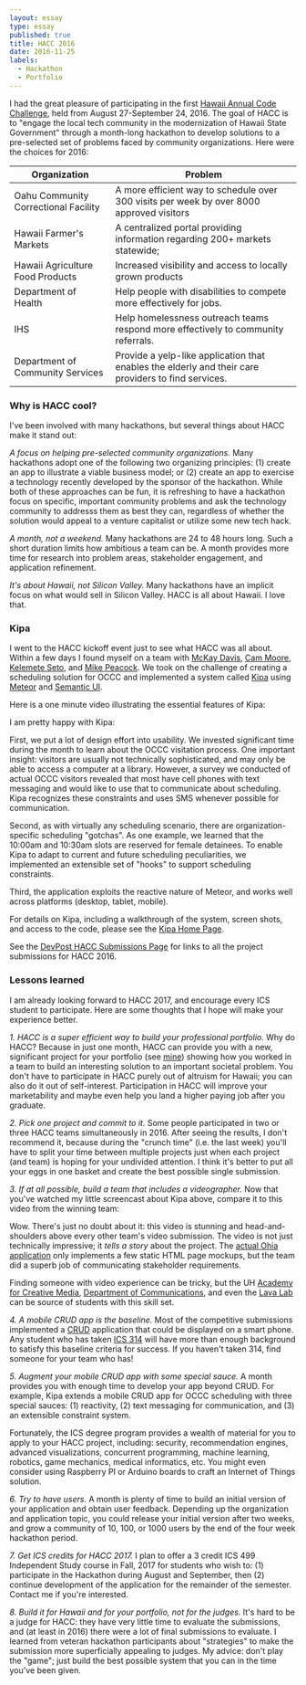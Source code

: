```yaml
---
layout: essay
type: essay
published: true
title: HACC 2016
date: 2016-11-25
labels:
  - Hackathon
  - Portfolio
---
```


I had the great pleasure of participating in the first [Hawaii Annual Code Challenge](energy-excelerator-2014.md), held from August 27-September 24, 2016.  The goal of HACC is to "engage the local tech community in the modernization of Hawaii State Government" through a month-long hackathon to develop solutions to a pre-selected set of problems faced by community organizations. Here were the choices for 2016:

<table class="ui celled compact table">
<thead>
  <th>Organization</th>
  <th>Problem</th>
</thead>

<tbody>
  <tr><td>Oahu Community Correctional Facility</td>
      <td>A more efficient way to schedule over 300 visits per week by over 8000 approved visitors</td>
  </tr>
  <tr><td>Hawaii Farmer's Markets</td>
      <td>A centralized portal providing information regarding 200+ markets statewide;</td>
    </tr>
  <tr><td>Hawaii Agriculture Food Products</td>
       <td>Increased visibility and access to locally grown products</td>
  </tr>
  <tr><td>Department of Health</td>
      <td>Help people with disabilities to compete more effectively for jobs.</td>
  </tr>
  <tr><td>IHS</td>
      <td>Help homelessness outreach teams respond more effectively to community referrals.</td>
  </tr>
  <tr><td>Department of Community Services</td>
      <td>Provide a yelp-like application that enables the elderly and their care providers to find services.</td>
  </tr>
</tbody>
</table>

### Why is HACC cool?

I've been involved with many hackathons, but several things about HACC make it stand out:

*A focus on helping pre-selected community organizations.*  Many hackathons adopt one of the following two organizing principles: (1) create an app to illustrate a viable business model; or (2) create an app to exercise a technology recently developed by the sponsor of the hackathon. While both of these approaches can be fun, it is refreshing to have a hackathon focus on specific, important community problems and ask the technology community to addresss them as best they can, regardless of whether the solution would appeal to a venture capitalist or utilize some new tech hack.

*A month, not a weekend.* Many hackathons are 24 to 48 hours long. Such a short duration limits how ambitious a team can be. A month provides more time for research into problem areas, stakeholder engagement, and application refinement.

*It's about Hawaii, not Silicon Valley.* Many hackathons have an implicit focus on what would sell in Silicon Valley. HACC is all about Hawaii. I love that.

### Kipa

I went to the HACC kickoff event just to see what HACC was all about. Within a few days I found myself on a team with [McKay Davis](https://devpost.com/McKayDavis), [Cam Moore](https://cammoore.github.io/), [Kelemete Seto](https://www.linkedin.com/in/kelemeteseto), and [Mike Peacock](https://devpost.com/hawaiivet2vet). We took on the challenge of creating a scheduling solution for OCCC and implemented a system called [Kipa](https://hacc2016.github.io/teamkipa/) using [Meteor](http://www.meteor.com) and [Semantic UI](http://semantic-ui.com/).

Here is a one minute video illustrating the essential features of Kipa:

<div style="margin-bottom: 10px" class="ui embed" data-source="youtube" data-id="COLaTvaCj7U" >
</div>

I am pretty happy with Kipa:

First, we put a lot of design effort into usability. We invested significant time during the month to learn about the OCCC visitation process. One important insight: visitors are usually not technically sophisticated, and may only be able to access a computer at a library. However, a survey we conducted of actual OCCC visitors revealed that most have cell phones with text messaging and would like to use that to communicate about scheduling. Kipa recognizes these constraints and uses SMS whenever possible for communication.

Second, as with virtually any scheduling scenario, there are organization-specific scheduling "gotchas". As one example, we learned that the 10:00am and 10:30am slots are reserved for female detainees.  To enable Kipa to adapt to current and future scheduling peculiarities, we implemented an extensible set of "hooks" to support scheduling constraints.

Third, the application exploits the reactive nature of Meteor, and works well across platforms (desktop, tablet, mobile).

For details on Kipa, including a walkthrough of the system, screen shots, and access to the code, please see the [Kipa Home Page](https://hacc2016.github.io/teamkipa/).

See the [DevPost HACC Submissions Page](https://hacc.devpost.com/submissions) for links to all the project submissions for HACC 2016.

### Lessons learned

I am already looking forward to HACC 2017, and encourage every ICS student to participate. Here are some thoughts that I hope will make your experience better.

*1. HACC is a super efficient way to build your professional portfolio.*  Why do HACC?  Because in just one month, HACC can provide you with a new, significant project for your portfolio (see [mine](/projects)) showing how you worked in a team to build an interesting solution to an important societal problem.  You don't have to participate in HACC purely out of altruism for Hawaii; you can also do it out of self-interest.  Participation in HACC will improve your marketability and maybe even help you land a higher paying job after you graduate.

*2. Pick one project and commit to it.*  Some people participated in two or three HACC teams simultaneously in 2016.  After seeing the results, I don't recommend it, because during the "crunch time" (i.e. the last week) you'll have to split your time between multiple projects just when each project (and team) is hoping for your undivided attention. I think it's better to put all your eggs in one basket and create the best possible single submission.
 
*3. If at all possible, build a team that includes a videographer.* Now that you've watched my little screencast about Kipa above, compare it to this video from the winning team:

<div style="margin-bottom: 10px" class="ui embed" data-source="youtube" data-id="7QVtMXWaRBs" >
</div>

Wow. There's just no doubt about it: this video is stunning and head-and-shoulders above every other team's video submission. The video is not just technically impressive; it *tells a story* about the project. The [actual Ohia application](https://github.com/HACC2016/teamcobra) only implements a few static HTML page mockups, but the team did a superb job of communicating stakeholder requirements.  

Finding someone with video experience can be tricky, but the UH [Academy for Creative Media](http://www.hawaii.edu/acm/), [Department of Communications](http://www.communications.hawaii.edu/), and even the [Lava Lab](http://lava.manoa.hawaii.edu/) can be source of students with this skill set. 

*4. A mobile CRUD app is the baseline.*  Most of the competitive submissions implemented a [CRUD](https://en.wikipedia.org/wiki/Create,_read,_update_and_delete) application that could be displayed on a smart phone. Any student who has taken [ICS 314](http://courses.ics.hawaii.edu/ics314f16/) will have more than enough background to satisfy this baseline criteria for success.  If you haven't taken 314, find someone for your team who has!
  
*5. Augment your mobile CRUD app with some special sauce.*  A month provides you with enough time to develop your app beyond CRUD. For example, Kipa extends a mobile CRUD app for OCCC scheduling with three special sauces: (1) reactivity, (2) text messaging for communication, and (3) an extensible constraint system. 

Fortunately, the ICS degree program provides a wealth of material for you to apply to your HACC project, including: security, recommendation engines, advanced visualizations, concurrent programming, machine learning, robotics, game mechanics, medical informatics, etc. You might even consider using Raspberry PI or Arduino boards to craft an Internet of Things solution. 

*6. Try to have users.*  A month is plenty of time to build an initial version of your application and obtain user feedback.  Depending up the organization and application topic, you could release your initial version after two weeks, and grow a community of 10, 100, or 1000 users by the end of the four week hackathon period. 

*7. Get ICS credits for HACC 2017.*  I plan to offer a 3 credit ICS 499 Independent Study course in Fall, 2017 for students who wish to: (1) participate in the Hackathon during August and September, then (2) continue development of the application for the remainder of the semester. Contact me if you're interested.

*8. Build it for Hawaii and for your portfolio, not for the judges.*   It's hard to be a judge for HACC: they have very little time to evaluate the submissions, and (at least in 2016) there were a lot of final submissions to evaluate.  I learned from veteran hackathon participants about "strategies" to make the submission more superficially appealing to judges. My advice: don't play the "game"; just build the best possible system that you can in the time you've been given.   








  
